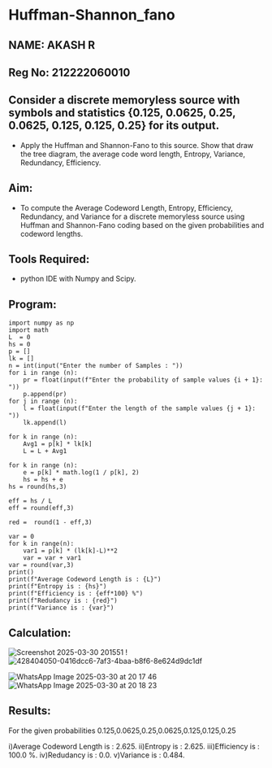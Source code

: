 # Huffman-Shannon_fano
## NAME: AKASH R
## Reg No: 212222060010
## Consider a discrete memoryless source with symbols and statistics {0.125, 0.0625, 0.25, 0.0625, 0.125, 0.125, 0.25} for its output. 
 - Apply the Huffman and Shannon-Fano to this source. 
Show that draw the tree diagram, the average code word length, Entropy, Variance, Redundancy, Efficiency.
## Aim:
 - To compute the Average Codeword Length, Entropy, Efficiency, Redundancy, and Variance for a discrete memoryless source using Huffman and Shannon-Fano coding based on the given probabilities and codeword lengths.

## Tools Required:
 - python IDE with Numpy and Scipy.
   
## Program:
~~~~
import numpy as np
import math 
L  = 0
hs = 0
p = []
lk = []
n = int(input("Enter the number of Samples : "))
for i in range (n): 
    pr = float(input(f"Enter the probability of sample values {i + 1}: "))  
    p.append(pr)
for j in range (n): 
    l = float(input(f"Enter the length of the sample values {j + 1}: "))  
    lk.append(l)

for k in range (n):
    Avg1 = p[k] * lk[k]
    L = L + Avg1

for k in range (n):
    e = p[k] * math.log(1 / p[k], 2)
    hs = hs + e
hs = round(hs,3)

eff = hs / L
eff = round(eff,3)

red =  round(1 - eff,3) 

var = 0
for k in range(n):
    var1 = p[k] * (lk[k]-L)**2
    var = var + var1
var = round(var,3)
print()
print(f"Average Codeword Length is : {L}")
print(f"Entropy is : {hs}")
print(f"Efficiency is : {eff*100} %")
print(f"Redudancy is : {red}")
print(f"Variance is : {var}")
~~~~
## Calculation:
![Screenshot 2025-03-30 201551](https://github.com/user-attachments/assets/38db08e2-554a-450a-93f4-c8ac09f66d91)
!![428404050-0416dcc6-7af3-4baa-b8f6-8e624d9dc1df](https://github.com/user-attachments/assets/7e0f7ca8-d71b-4f0d-bbf0-27d334d03ab9)

![WhatsApp Image 2025-03-30 at 20 17 46](https://github.com/user-attachments/assets/b0afe115-039b-4068-95b9-60a9141042b1)
![WhatsApp Image 2025-03-30 at 20 18 23](https://github.com/user-attachments/assets/c79f3d34-bf55-4448-aeb1-f67cf72c2c2f)

## Results:
For the given probabilities 0.125,0.0625,0.25,0.0625,0.125,0.125,0.25

i)Average Codeword Length is : 2.625.
ii)Entropy is : 2.625.
iii)Efficiency is : 100.0 %.
iv)Redudancy is : 0.0.
v)Variance is : 0.484.



